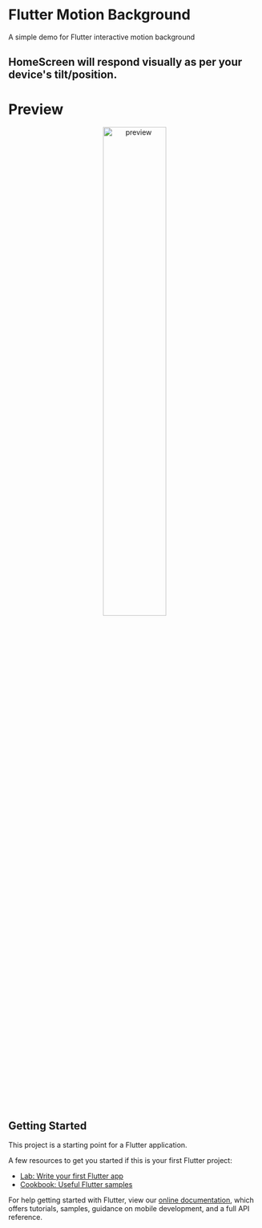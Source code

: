 # Flutter Motion Background

A simple demo for Flutter interactive motion background

## HomeScreen will respond visually as per your device's tilt/position.

# Preview


<p align="center"><img alt="preview" src="https://github.com/ArunBalajiR/flutter-motion-background/blob/master/assets/images/preview.gif?raw=true" width="50%" style="margin: 0px 0px 0px 0px;">
       </p>


## Getting Started

This project is a starting point for a Flutter application.

A few resources to get you started if this is your first Flutter project:

- [Lab: Write your first Flutter app](https://flutter.dev/docs/get-started/codelab)
- [Cookbook: Useful Flutter samples](https://flutter.dev/docs/cookbook)

For help getting started with Flutter, view our
[online documentation](https://flutter.dev/docs), which offers tutorials,
samples, guidance on mobile development, and a full API reference.
